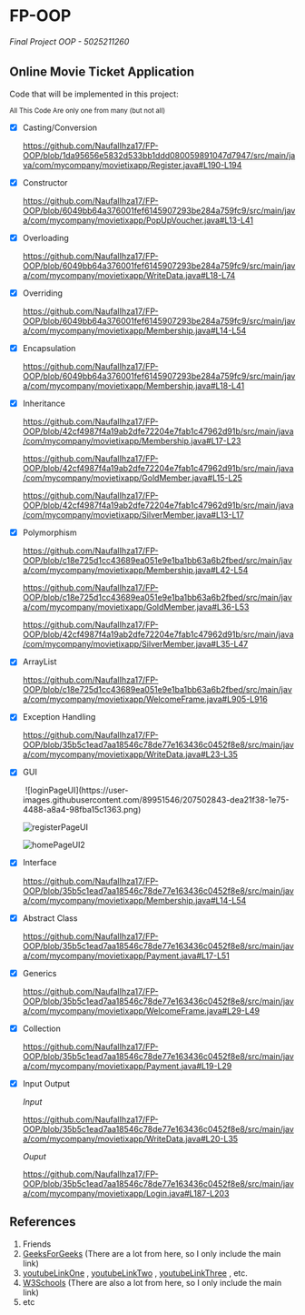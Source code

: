 # FP-OOP
###### Final Project OOP - 5025211260

## Online Movie Ticket Application

Code that will be implemented in this project:

<sub>All This Code Are only one from many (but not all)</sub>

- [x] Casting/Conversion

  https://github.com/NaufalIhza17/FP-OOP/blob/1da95656e5832d533bb1ddd080059891047d7947/src/main/java/com/mycompany/movietixapp/Register.java#L190-L194

- [x] Constructor
 
  https://github.com/NaufalIhza17/FP-OOP/blob/6049bb64a376001fef6145907293be284a759fc9/src/main/java/com/mycompany/movietixapp/PopUpVoucher.java#L13-L41

- [x] Overloading
  
  https://github.com/NaufalIhza17/FP-OOP/blob/6049bb64a376001fef6145907293be284a759fc9/src/main/java/com/mycompany/movietixapp/WriteData.java#L18-L74

- [x] Overriding
  
  https://github.com/NaufalIhza17/FP-OOP/blob/6049bb64a376001fef6145907293be284a759fc9/src/main/java/com/mycompany/movietixapp/Membership.java#L14-L54

- [x] Encapsulation
 
  https://github.com/NaufalIhza17/FP-OOP/blob/6049bb64a376001fef6145907293be284a759fc9/src/main/java/com/mycompany/movietixapp/Membership.java#L18-L41

- [x] Inheritance

  https://github.com/NaufalIhza17/FP-OOP/blob/42cf4987f4a19ab2dfe72204e7fab1c47962d91b/src/main/java/com/mycompany/movietixapp/Membership.java#L17-L23
  
  https://github.com/NaufalIhza17/FP-OOP/blob/42cf4987f4a19ab2dfe72204e7fab1c47962d91b/src/main/java/com/mycompany/movietixapp/GoldMember.java#L15-L25
  
  https://github.com/NaufalIhza17/FP-OOP/blob/42cf4987f4a19ab2dfe72204e7fab1c47962d91b/src/main/java/com/mycompany/movietixapp/SilverMember.java#L13-L17

- [x] Polymorphism
  
  https://github.com/NaufalIhza17/FP-OOP/blob/c18e725d1cc43689ea051e9e1ba1bb63a6b2fbed/src/main/java/com/mycompany/movietixapp/Membership.java#L42-L54
  
  https://github.com/NaufalIhza17/FP-OOP/blob/c18e725d1cc43689ea051e9e1ba1bb63a6b2fbed/src/main/java/com/mycompany/movietixapp/GoldMember.java#L36-L53
  
  https://github.com/NaufalIhza17/FP-OOP/blob/42cf4987f4a19ab2dfe72204e7fab1c47962d91b/src/main/java/com/mycompany/movietixapp/SilverMember.java#L35-L47
   

- [x] ArrayList

  https://github.com/NaufalIhza17/FP-OOP/blob/c18e725d1cc43689ea051e9e1ba1bb63a6b2fbed/src/main/java/com/mycompany/movietixapp/WelcomeFrame.java#L905-L916

- [x] Exception Handling
 
  https://github.com/NaufalIhza17/FP-OOP/blob/35b5c1ead7aa18546c78de77e163436c0452f8e8/src/main/java/com/mycompany/movietixapp/WriteData.java#L23-L35

- [x] GUI
  
  <img align="center">
  ![loginPageUI](https://user-images.githubusercontent.com/89951546/207502843-dea21f38-1e75-4488-a8a4-98fba15c1363.png)
  
  ![registerPageUI](https://user-images.githubusercontent.com/89951546/207502859-25981ed9-feb8-4f33-ab41-32f0c5f1218c.png)
  
  ![homePageUI2](https://user-images.githubusercontent.com/89951546/207502864-1f8c6dde-f05c-46e4-9cb2-3cbeb1d7e85e.png)
  </p>
  
- [x] Interface
 
  https://github.com/NaufalIhza17/FP-OOP/blob/35b5c1ead7aa18546c78de77e163436c0452f8e8/src/main/java/com/mycompany/movietixapp/Membership.java#L14-L54
  
- [x] Abstract Class
 
  https://github.com/NaufalIhza17/FP-OOP/blob/35b5c1ead7aa18546c78de77e163436c0452f8e8/src/main/java/com/mycompany/movietixapp/Payment.java#L17-L51
  
- [x] Generics

  https://github.com/NaufalIhza17/FP-OOP/blob/35b5c1ead7aa18546c78de77e163436c0452f8e8/src/main/java/com/mycompany/movietixapp/WelcomeFrame.java#L29-L49

- [x] Collection

  https://github.com/NaufalIhza17/FP-OOP/blob/35b5c1ead7aa18546c78de77e163436c0452f8e8/src/main/java/com/mycompany/movietixapp/Payment.java#L19-L29

- [x] Input Output

  *Input*

  https://github.com/NaufalIhza17/FP-OOP/blob/35b5c1ead7aa18546c78de77e163436c0452f8e8/src/main/java/com/mycompany/movietixapp/WriteData.java#L20-L35

  *Ouput*
  
  https://github.com/NaufalIhza17/FP-OOP/blob/35b5c1ead7aa18546c78de77e163436c0452f8e8/src/main/java/com/mycompany/movietixapp/Login.java#L187-L203
 
 
 ## References
 
 1. Friends
 2. [GeeksForGeeks](https://www.geeksforgeeks.org/) (There are a lot from here, so I only include the main link)
 3. [youtubeLinkOne](https://www.youtube.com/watch?v=F0Zq2fAUpXg) , [youtubeLinkTwo](https://www.youtube.com/watch?v=U3zO4znmYB0) , [youtubeLinkThree](https://www.youtube.com/watch?v=ohEFX1OngxE) , etc.
 4. [W3Schools](https://www.w3schools.com/) (There are also a lot from here, so I only include the main link)
 5. etc
  
